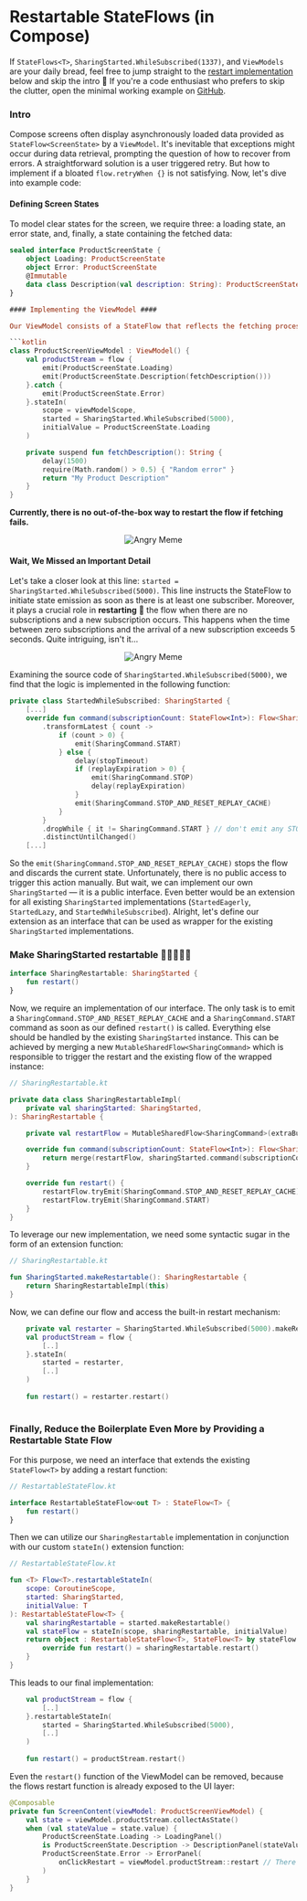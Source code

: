 # Restartable StateFlows (in Compose) #

If `StateFlows<T>`, `SharingStarted.WhileSubscribed(1337)`, and `ViewModels` are your daily bread,
feel free to jump straight to the <a href="#intro">restart implementation</a> below and skip the intro 🧐
If you're a code enthusiast who prefers to skip the clutter, open the minimal working example on
<a href="https://github.com/Ic-ks/restartable-flow">GitHub</a>.

### Intro ###

Compose screens often display asynchronously loaded data provided as `StateFlow<ScreenState>` by a `ViewModel`.
It's inevitable that exceptions might occur during data retrieval, prompting the question of how to recover from errors.
A straightforward solution is a user triggered retry. But how to implement if a bloated `flow.retryWhen {}` is not satisfying. 
Now, let's dive into example code:

#### Defining Screen States ####

To model clear states for the screen, we require three: a loading state, an error state, and, finally, a state containing the fetched data:

```kotlin
sealed interface ProductScreenState {
    object Loading: ProductScreenState
    object Error: ProductScreenState
    @Immutable
    data class Description(val description: String): ProductScreenState
}

#### Implementing the ViewModel ####

Our ViewModel consists of a StateFlow that reflects the fetching process with the help of the three states.

```kotlin
class ProductScreenViewModel : ViewModel() {
    val productStream = flow {
        emit(ProductScreenState.Loading)
        emit(ProductScreenState.Description(fetchDescription()))
    }.catch {
        emit(ProductScreenState.Error)
    }.stateIn(
        scope = viewModelScope,
        started = SharingStarted.WhileSubscribed(5000),
        initialValue = ProductScreenState.Loading
    )

    private suspend fun fetchDescription(): String {
        delay(1500)
        require(Math.random() > 0.5) { "Random error" }
        return "My Product Description"
    }
}
```
**Currently, there is no out-of-the-box way to restart the flow if fetching fails.**

<!--suppress HtmlDeprecatedAttribute -->
<p align="center">
    <img src="angry.svg" alt="Angry Meme">
</p>

#### Wait, We Missed an Important Detail ####

Let's take a closer look at this line: `started = SharingStarted.WhileSubscribed(5000)`.
This line instructs the StateFlow to initiate state emission as soon as there is at least one subscriber.
Moreover, it plays a crucial role in **restarting** 🎉 the flow when there are no subscriptions and a new subscription occurs.
This happens when the time between zero subscriptions and the arrival of a new subscription exceeds 5 seconds.
Quite intriguing, isn't it...

<!--suppress HtmlDeprecatedAttribute -->
<p align="center">
    <img src="thinking.svg" alt="Angry Meme">
</p>

Examining the source code of `SharingStarted.WhileSubscribed(5000)`, we find that the logic is implemented in the following function:

```kotlin
private class StartedWhileSubscribed: SharingStarted {
    [...]
    override fun command(subscriptionCount: StateFlow<Int>): Flow<SharingCommand> = subscriptionCount
        .transformLatest { count ->
            if (count > 0) {
                emit(SharingCommand.START)
            } else {
                delay(stopTimeout)
                if (replayExpiration > 0) {
                    emit(SharingCommand.STOP)
                    delay(replayExpiration)
                }
                emit(SharingCommand.STOP_AND_RESET_REPLAY_CACHE)
            }
        }
        .dropWhile { it != SharingCommand.START } // don't emit any STOP/RESET_BUFFER to start with, only START
        .distinctUntilChanged()
    [...]
```

So the `emit(SharingCommand.STOP_AND_RESET_REPLAY_CACHE)` stops the flow and discards the current state.
Unfortunately, there is no public access to trigger this action manually.
But wait, we can implement our own `SharingStarted` — it is a public interface.
Even better would be an extension for all existing `SharingStarted` implementations (`StartedEagerly`, `StartedLazy`, and `StartedWhileSubscribed`).
Alright, let's define our extension as an interface that can be used as wrapper for the existing `SharingStarted` implementations.

### Make SharingStarted restartable 🚂🌊🌊🌊🌊 <a id='intro'></a> ###

```kotlin
interface SharingRestartable: SharingStarted {
    fun restart()
}
```

Now, we require an implementation of our interface.
The only task is to emit a `SharingCommand.STOP_AND_RESET_REPLAY_CACHE` and a `SharingCommand.START` command as soon as our defined `restart()` is called.
Everything else should be handled by the existing `SharingStarted` instance.
This can be achieved by merging a new `MutableSharedFlow<SharingCommand>` which is responsible to trigger the restart and the existing flow of the wrapped instance:


```kotlin
// SharingRestartable.kt

private data class SharingRestartableImpl(
    private val sharingStarted: SharingStarted,
): SharingRestartable {

    private val restartFlow = MutableSharedFlow<SharingCommand>(extraBufferCapacity = 2)

    override fun command(subscriptionCount: StateFlow<Int>): Flow<SharingCommand> {
        return merge(restartFlow, sharingStarted.command(subscriptionCount))
    }

    override fun restart() {
        restartFlow.tryEmit(SharingCommand.STOP_AND_RESET_REPLAY_CACHE)
        restartFlow.tryEmit(SharingCommand.START)
    }
}
```

To leverage our new implementation, we need some syntactic sugar in the form of an extension function:

```kotlin
// SharingRestartable.kt

fun SharingStarted.makeRestartable(): SharingRestartable {
    return SharingRestartableImpl(this)
}
```

Now, we can define our flow and access the built-in restart mechanism:

```kotlin
    private val restarter = SharingStarted.WhileSubscribed(5000).makeRestartable()
    val productStream = flow {
        [..]
    }.stateIn(
        started = restarter,
        [..]
    )
    
    fun restart() = restarter.restart()
    
```

### Finally, Reduce the Boilerplate Even More by Providing a Restartable State Flow ###

For this purpose, we need an interface that extends the existing `StateFlow<T>` by adding a restart function:

```kotlin
// RestartableStateFlow.kt

interface RestartableStateFlow<out T> : StateFlow<T> {
    fun restart()
}

```

Then we can utilize our `SharingRestartable` implementation in conjunction with our custom `stateIn()` extension function:

```kotlin
// RestartableStateFlow.kt

fun <T> Flow<T>.restartableStateIn(
    scope: CoroutineScope,
    started: SharingStarted,
    initialValue: T
): RestartableStateFlow<T> {
    val sharingRestartable = started.makeRestartable()
    val stateFlow = stateIn(scope, sharingRestartable, initialValue)
    return object : RestartableStateFlow<T>, StateFlow<T> by stateFlow {
        override fun restart() = sharingRestartable.restart()
    }
}
```
This leads to our final implementation:

```kotlin
    val productStream = flow {
        [..]
    }.restartableStateIn(
        started = SharingStarted.WhileSubscribed(5000),
        [..]
    )
    
    fun restart() = productStream.restart()
```

Even the `restart()` function of the ViewModel can be removed, because the flows restart function is already exposed to the UI layer:

```kotlin
@Composable
private fun ScreenContent(viewModel: ProductScreenViewModel) {
    val state = viewModel.productStream.collectAsState()
    when (val stateValue = state.value) {
        ProductScreenState.Loading -> LoadingPanel()
        is ProductScreenState.Description -> DescriptionPanel(stateValue.description)
        ProductScreenState.Error -> ErrorPanel(
            onClickRestart = viewModel.productStream::restart // There we go :)
        ) 
    }
}
```
